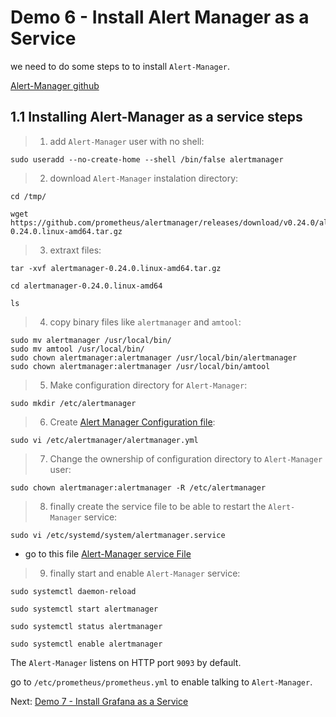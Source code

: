 # Demo 6 - Install Alert Manager as a Service

we need to do some steps to to install `Alert-Manager`.

[Alert-Manager github](https://github.com/prometheus/alertmanager)

## 1.1 Installing Alert-Manager as a service steps

> 1. add `Alert-Manager` user with no shell:

```
sudo useradd --no-create-home --shell /bin/false alertmanager
```
> 2. download `Alert-Manager` instalation directory:

```
cd /tmp/

wget https://github.com/prometheus/alertmanager/releases/download/v0.24.0/alertmanager-0.24.0.linux-amd64.tar.gz
```
> 3. extraxt files:
```
tar -xvf alertmanager-0.24.0.linux-amd64.tar.gz

cd alertmanager-0.24.0.linux-amd64

ls
```

> 4. copy binary files like `alertmanager` and `amtool`:
```
sudo mv alertmanager /usr/local/bin/
sudo mv amtool /usr/local/bin/
sudo chown alertmanager:alertmanager /usr/local/bin/alertmanager
sudo chown alertmanager:alertmanager /usr/local/bin/amtool
```
> 5. Make configuration directory for `Alert-Manager`:
```
sudo mkdir /etc/alertmanager
```

> 6. Create [Alert Manager Configuration file](alertmanager.yml):
```
sudo vi /etc/alertmanager/alertmanager.yml
```
> 7. Change the ownership of configuration directory to `Alert-Manager` user:
```
sudo chown alertmanager:alertmanager -R /etc/alertmanager
```

> 8. finally create the service file to be able to restart the `Alert-Manager` service:
```
sudo vi /etc/systemd/system/alertmanager.service
```
- go to this file [Alert-Manager service File](alertmanager.service)

> 9. finally start and enable `Alert-Manager` service:
```
sudo systemctl daemon-reload

sudo systemctl start alertmanager

sudo systemctl status alertmanager

sudo systemctl enable alertmanager
```
The `Alert-Manager` listens on HTTP port `9093` by default.

go to `/etc/prometheus/prometheus.yml` to enable talking to `Alert-Manager`.

Next: [Demo 7 - Install Grafana as a Service](../../demo07/install-grafana-as-service/README.md)
